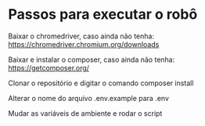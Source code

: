# Passos para executar o robô

Baixar o chromedriver, caso ainda não tenha:<br>
https://chromedriver.chromium.org/downloads

Baixar e instalar o composer, caso ainda não tenha:<br>
https://getcomposer.org/

Clonar o repositório e digitar o comando composer install

Alterar o nome do arquivo .env.example para .env

Mudar as variáveis de ambiente e rodar o script
